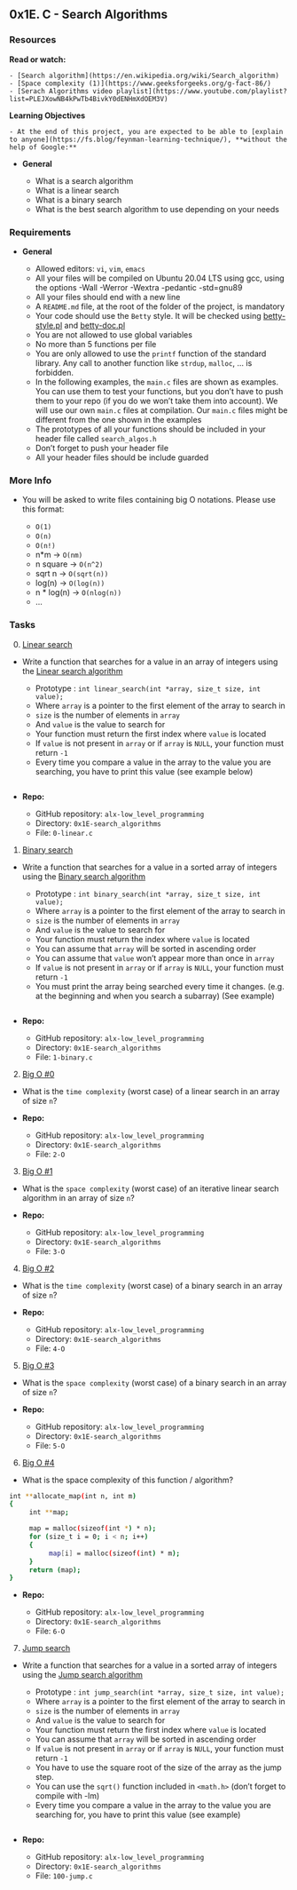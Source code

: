 ## 0x1E. C - Search Algorithms

### Resources

**Read or watch:**

	- [Search algorithm](https://en.wikipedia.org/wiki/Search_algorithm)
	- [Space complexity (1)](https://www.geeksforgeeks.org/g-fact-86/)
	- [Serach Algorithms video playlist](https://www.youtube.com/playlist?list=PLEJXowNB4kPwTb4BivkY0dENHmXdOEM3V)

**Learning Objectives**

	- At the end of this project, you are expected to be able to [explain to anyone](https://fs.blog/feynman-learning-technique/), **without the help of Google:**

* **General**

	- What is a search algorithm
	- What is a linear search
	- What is a binary search
	- What is the best search algorithm to use depending on your needs

### Requirements

* **General**

	- Allowed editors: `vi`, `vim`, `emacs`
	- All your files will be compiled on Ubuntu 20.04 LTS using gcc, using the options -Wall -Werror -Wextra -pedantic -std=gnu89
	- All your files should end with a new line
	- A `README.md` file, at the root of the folder of the project, is mandatory
	- Your code should use the `Betty` style. It will be checked using [betty-style.pl](https://github.com/alx-tools/Betty/blob/master/betty-style.pl) and [betty-doc.pl](https://github.com/alx-tools/Betty/blob/master/betty-doc.pl)
	- You are not allowed to use global variables
	- No more than 5 functions per file
	- You are only allowed to use the `printf` function of the standard library. Any call to another function like `strdup`, `malloc`, … is forbidden.
	- In the following examples, the `main.c` files are shown as examples. You can use them to test your functions, but you don’t have to push them to your repo (if you do we won’t take them into account). We will use our own `main.c` files at compilation. Our `main.c` files might be different from the one shown in the examples
	- The prototypes of all your functions should be included in your header file called `search_algos.h`
	- Don’t forget to push your header file
	- All your header files should be include guarded

### More Info

* You will be asked to write files containing big O notations. Please use this format:

	- `O(1)`
	- `O(n)`
	- `O(n!)`
	- n*m -> `O(nm)`
	- n square -> `O(n^2)`
	- sqrt n -> `O(sqrt(n))`
	- log(n) -> `O(log(n))`
	- n * log(n) -> `O(nlog(n))`
	- …

### Tasks

0. [Linear search](0-linear.c)

* Write a function that searches for a value in an array of integers using the [Linear search algorithm](https://en.wikipedia.org/wiki/Linear_search)

	- Prototype : `int linear_search(int *array, size_t size, int value);`
	- Where `array` is a pointer to the first element of the array to search in
	- `size` is the number of elements in `array`
	- And `value` is the value to search for
	- Your function must return the first index where `value` is located
	- If `value` is not present in `array` or if `array` is `NULL`, your function must return `-1`
	- Every time you compare a value in the array to the value you are searching, you have to print this value (see example below)

```sh

```

* **Repo:**

	- GitHub repository: `alx-low_level_programming`
	- Directory: `0x1E-search_algorithms`
	- File: `0-linear.c`

1. [Binary search](1-binary.c)

* Write a function that searches for a value in a sorted array of integers using the [Binary search algorithm](https://en.wikipedia.org/wiki/Binary_search_algorithm)

	- Prototype : `int binary_search(int *array, size_t size, int value);`
	- Where `array` is a pointer to the first element of the array to search in
	- `size` is the number of elements in `array`
	- And `value` is the value to search for
	- Your function must return the index where `value` is located
	- You can assume that `array` will be sorted in ascending order
	- You can assume that `value` won’t appear more than once in `array`
	- If `value` is not present in `array` or if `array` is `NULL`, your function must return `-1`
	- You must print the array being searched every time it changes. (e.g. at the beginning and when you search a subarray) (See example)

```sh

```

* **Repo:**

	- GitHub repository: `alx-low_level_programming`
	- Directory: `0x1E-search_algorithms`
	- File: `1-binary.c`

2. [Big O #0](2-O)

* What is the `time complexity` (worst case) of a linear search in an array of size `n`?

* **Repo:**

	- GitHub repository: `alx-low_level_programming`
	- Directory: `0x1E-search_algorithms`
	- File: `2-O`

3. [Big O #1](3-O)

* What is the `space complexity` (worst case) of an iterative linear search algorithm in an array of size `n`?

* **Repo:**

	- GitHub repository: `alx-low_level_programming`
	- Directory: `0x1E-search_algorithms`
	- File: `3-O`

4. [Big O #2](4-O)

* What is the `time complexity` (worst case) of a binary search in an array of size `n`?

* **Repo:**

	- GitHub repository: `alx-low_level_programming`
	- Directory: `0x1E-search_algorithms`
	- File: `4-O`

5. [Big O #3](5-O)

* What is the `space complexity` (worst case) of a binary search in an array of size `n`?

* **Repo:**

	- GitHub repository: `alx-low_level_programming`
	- Directory: `0x1E-search_algorithms`
	- File: `5-O`

6. [Big O #4](6-O)

* What is the space complexity of this function / algorithm?

```sh
int **allocate_map(int n, int m)
{
     int **map;

     map = malloc(sizeof(int *) * n);
     for (size_t i = 0; i < n; i++)
     {
          map[i] = malloc(sizeof(int) * m);
     }
     return (map);
}
```

* **Repo:**

	- GitHub repository: `alx-low_level_programming`
	- Directory: `0x1E-search_algorithms`
	- File: `6-O`

7. [Jump search](100-jump.c)

* Write a function that searches for a value in a sorted array of integers using the [Jump search algorithm](https://en.wikipedia.org/wiki/Jump_search)

	- Prototype : `int jump_search(int *array, size_t size, int value);`
	- Where `array` is a pointer to the first element of the array to search in
	- `size` is the number of elements in `array`
	- And `value` is the value to search for
	- Your function must return the first index where `value` is located
	- You can assume that `array` will be sorted in ascending order
	- If `value` is not present in `array` or if `array` is `NULL`, your function must return `-1`
	- You have to use the square root of the size of the array as the jump step.
	- You can use the `sqrt()` function included in `<math.h>` (don’t forget to compile with -lm)
	- Every time you compare a value in the array to the value you are searching for, you have to print this value (see example)

```sh

```

* **Repo:**

	- GitHub repository: `alx-low_level_programming`
	- Directory: `0x1E-search_algorithms`
	- File: `100-jump.c`
